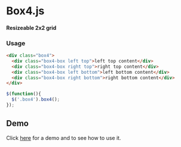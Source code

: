# Box4.js

#### Resizeable 2x2 grid

### Usage

```html
<div class="box4">
  <div class="box4-box left top">left top content</div>
  <div class="box4-box right top">right top content</div>
  <div class="box4-box left bottom">left bottom content</div>
  <div class="box4-box right bottom">right bottom content</div>
</div>
```

```javascript
$(function(){
  $('.box4').box4();
});
```


## Demo
Click [here](https://boggyjan.github.io/box4.js/test/) for a demo and to see how to use it.